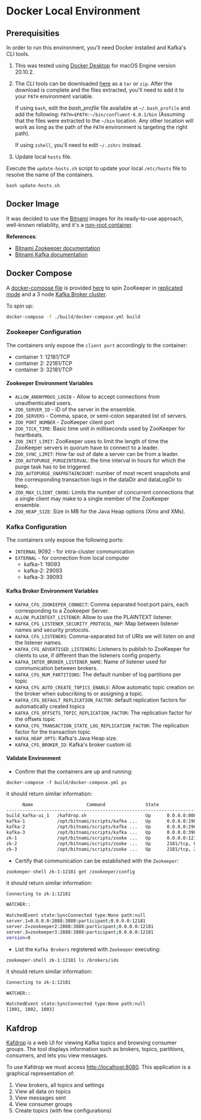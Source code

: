 # Docker Local Environment

## Prerequisities

In order to run this environment, you'll need Docker installed and Kafka's CLI tools.

1. This was tested using [Docker Desktop](https://www.docker.com/products/docker-desktop) for macOS Engine version 20.10.2.

2. The CLI tools can be downloaded [here](https://www.confluent.io/download/) as a `tar` or `zip`. After the download is complete and the files extracted, you'll need to add it to your `PATH` environment variable.

    If using `bash`, edit the *bash_profile* file available at `~/.bash_profile` and add the following: `PATH=$PATH:~/bin/confluent-6.0.1/bin` (Assuming that the files were extracted to the `~/bin` location. Any other location will work as long as the path of the `PATH` environment is targeting the right path).

    If using `zshell`, you'll need to edit `~/.zshrc` instead.

3. Update local `hosts` file.

Execute the `update-hosts.sh` script to update your local `/etc/hosts` file to resolve the name of the containers.

```shell
bash update-hosts.sh
```

## Docker Image

It was decided to use the [Bitnami](https://bitnami.com/stack/kafka/containers) images for its ready-to-use approach, well-known reliability, and it's a [non-root container](https://docs.bitnami.com/tutorials/work-with-non-root-containers/).

**References**:

- [Bitnami Zookeeper documentation](https://github.com/bitnami/bitnami-docker-zookeeper)
- [Bitnami Kafka documentation](https://github.com/bitnami/bitnami-docker-kafka)

## Docker Compose

A [docker-compose file](https://docs.docker.com/compose/compose-file/) is provided [here](./build/docker-compose.yml) to spin ZooKeeper in [replicated mode](https://zookeeper.apache.org/doc/current/zookeeperStarted.html#sc_RunningReplicatedZooKeeper) and a 3 node [Kafka Broker cluster](https://kafka.apache.org/081/documentation.html#introduction).

To spin up:

```bash
docker-compose -f ./build/docker-compose.yml build
```

### Zookeeper Configuration

The containers only expose the `client port` accordingly to the container:

- container 1: 12181/TCP
- container 2: 22181/TCP
- container 3: 32181/TCP

#### Zookeeper Environment Variables

- `ALLOW_ANONYMOUS_LOGIN` - Allow to accept connections from unauthenticated users.
- `ZOO_SERVER_ID` - ID of the server in the ensemble.
- `ZOO_SERVERS` - Comma, space, or semi-colon separated list of servers.
- `ZOO_PORT_NUMBER` - ZooKeeper client port
- `ZOO_TICK_TIME`: Basic time unit in milliseconds used by ZooKeeper for heartbeats.
- `ZOO_INIT_LIMIT`: ZooKeeper uses to limit the length of time the ZooKeeper servers in quorum have to connect to a leader.
- `ZOO_SYNC_LIMIT`: How far out of date a server can be from a leader.
- `ZOO_AUTOPURGE_PURGEINTERVAL`: the time interval in hours for which the purge task has to be triggered.
- `ZOO_AUTOPURGE_SNAPRETAINCOUNT`: number of most recent snapshots and the corresponding transaction logs in the dataDir and dataLogDir to keep.
- `ZOO_MAX_CLIENT_CNXNS`: Limits the number of concurrent connections that a single client may make to a single member of the ZooKeeper ensemble.
- `ZOO_HEAP_SIZE`: Size in MB for the Java Heap options (Xmx and XMs).

### Kafka Configuration

The containers only expose the following ports:

- `INTERNAL` 9092 - for intra-cluster communication
- `EXTERNAL` - for connection from local computer
  - kafka-1: 19093
  - kafka-2: 29093
  - kafka-3: 39093

#### Kafka Broker Environment Variables

- `KAFKA_CFG_ZOOKEEPER_CONNECT`: Comma separated host:port pairs, each corresponding to a Zookeeper Server.
- `ALLOW_PLAINTEXT_LISTENER`: Allow to use the PLAINTEXT listener.
- `KAFKA_CFG_LISTENER_SECURITY_PROTOCOL_MAP`: Map between listener names and security protocols.
- `KAFKA_CFG_LISTENERS`: Comma-separated list of URIs we will listen on and the listener names.
- `KAFKA_CFG_ADVERTISED_LISTENERS`: Listeners to publish to ZooKeeper for clients to use, if different than the listeners config property.
- `KAFKA_INTER_BROKER_LISTENER_NAME`: Name of listener used for communication between brokers.
- `KAFKA_CFG_NUM_PARTITIONS`: The default number of log partitions per topic
- `KAFKA_CFG_AUTO_CREATE_TOPICS_ENABLE`: Allow automatic topic creation on the broker when subscribing to or assigning a topic.
- `KAFKA_CFG_DEFAULT_REPLICATION_FACTOR`: default replication factors for automatically created topics
- `KAFKA_CFG_OFFSETS_TOPIC_REPLICATION_FACTOR`: The replication factor for the offsets topic
- `KAFKA_CFG_TRANSACTION_STATE_LOG_REPLICATION_FACTOR`: The replication factor for the transaction topic
- `KAFKA_HEAP_OPTS`: Kafka's Java Heap size.
- `KAFKA_CFG_BROKER_ID`: Kafka's broker custom id.

#### Validate Environment

- Confirm that the containers are up and running:

`docker-compose -f build/docker-compose.yml ps`

it should return similar information:

```bash
      Name                    Command               State                                Ports                              
----------------------------------------------------------------------------------------------------------------------------
build_kafka-ui_1   /kafdrop.sh                      Up      0.0.0.0:8080->8080/tcp                                          
kafka-1            /opt/bitnami/scripts/kafka ...   Up      0.0.0.0:19093->19093/tcp, 9092/tcp                              
kafka-2            /opt/bitnami/scripts/kafka ...   Up      0.0.0.0:29093->29093/tcp, 9092/tcp                              
kafka-3            /opt/bitnami/scripts/kafka ...   Up      0.0.0.0:39093->39093/tcp, 9092/tcp                              
zk-1               /opt/bitnami/scripts/zooke ...   Up      0.0.0.0:12181->12181/tcp, 2181/tcp, 2888/tcp, 3888/tcp, 8080/tcp
zk-2               /opt/bitnami/scripts/zooke ...   Up      2181/tcp, 0.0.0.0:22181->22181/tcp, 2888/tcp, 3888/tcp, 8080/tcp
zk-3               /opt/bitnami/scripts/zooke ...   Up      2181/tcp, 2888/tcp, 0.0.0.0:32181->32181/tcp, 3888/tcp, 8080/tcp
```

- Certify that communication can be established with the `Zookeeper`:

`zookeeper-shell zk-1:12181 get /zookeeper/config`

it should return similar information:

```bash
Connecting to zk-1:12181

WATCHER::

WatchedEvent state:SyncConnected type:None path:null
server.1=0.0.0.0:2888:3888:participant;0.0.0.0:12181
server.2=zookeeper2:2888:3888:participant;0.0.0.0:12181
server.3=zookeeper3:2888:3888:participant;0.0.0.0:12181
version=0
```

- List the `Kafka Brokers` registered with `Zookeeper` executing:

`zookeeper-shell zk-1:12181 ls /brokers/ids`

it should return similar information:

```bash
Connecting to zk-1:12181

WATCHER::

WatchedEvent state:SyncConnected type:None path:null
[1001, 1002, 1003]
```

## Kafdrop

[Kafdrop](https://github.com/obsidiandynamics/kafdrop) is a web UI for viewing Kafka topics and browsing consumer groups. The tool displays information such as brokers, topics, partitions, consumers, and lets you view messages.

To use Kafdrop we must access [http://localhost:8080](http://localhost:8080). This application is a graphical representation of:

1. View brokers, all topics and settings
2. View all data on topics
3. View messages sent
4. View consumer groups
5. Create topics (with few configurations)
